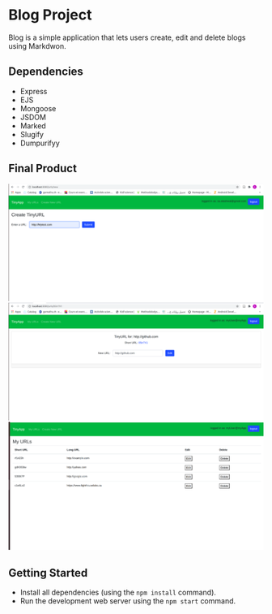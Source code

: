 # Blog Project

Blog is a simple application that lets users create, edit and delete blogs using Markdwon.  

## Dependencies

- Express
- EJS
- Mongoose
- JSDOM
- Marked
- Slugify
- Dumpurifyy

## Final Product

!["A sreenshot for the creating a new short URL"](https://github.com/SarahAlAshwal/tinyapp/blob/master/Docs/CreateNewURL.png)
!["A screenshot for editing the longURl for one of the short URLs"](https://github.com/SarahAlAshwal/tinyapp/blob/master/Docs/EditUrl.png)
!["A screenshot for editing the longURl for one of the short URLs"](https://github.com/SarahAlAshwal/tinyapp/blob/master/Docs/UrlsPage.png)

## Getting Started

- Install all dependencies (using the `npm install` command).
- Run the development web server using the `npm start` command.
